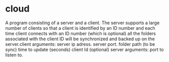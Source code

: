 # cloud
A program consisting of a server and a client.
The server supports a large number of clients so that a client is identified by an ID number and each time client connects with an ID number (which is optional) all the folders associated with the client ID will be synchronized and backed up on the server.client arguments:
server ip adress.
server port.
folder path (to be sync) 
time to update (seconds)
client Id (optional)
server arguments:
port to listen to.
